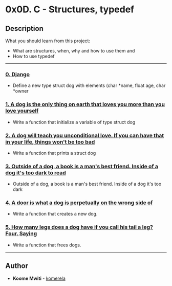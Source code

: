 # 0x0D. C - Structures, typedef

## Description
What you should learn from this project:

* What are structures, when, why and how to use them and  <br/>
* How to use typedef

---

### [0. Django](./dog.h)
* Define a new type struct dog with elements (char *name, float age, char *owner

### [1. A dog is the only thing on earth that loves you more than you love yourself](./1-init_dog.c)
* Write a function that initialize a variable of type struct dog

### [2. A dog will teach you unconditional love. If you can have that in your life, things won't be too bad](./2-print_dog.c)

* Write a function that prints a struct dog

### [3. Outside of a dog, a book is a man's best friend. Inside of a dog it's too dark to read](./dog.h)
* Outside of a dog, a book is a man's best friend. Inside of a dog it's too dark

### [4. A door is what a dog is perpetually on the wrong side of](./4-new_dog.c)
* Write a function that creates a new dog.

### [5. How many legs does a dog have if you call his tail a leg? Four. Saying](./5-free_dog.c)
* Write a function that frees dogs.
---

## Author
* **Koome Mwiti** - [komerela](https://github.com/komerela)